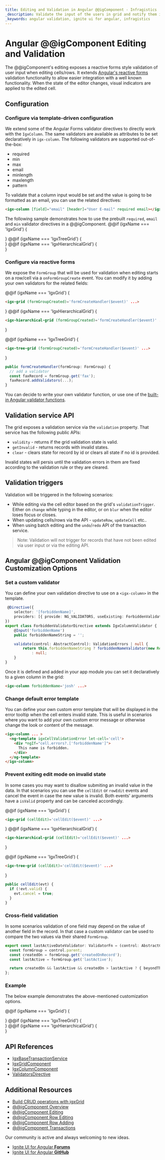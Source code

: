 ```yaml
---
title: Editing and Validation in Angular @@igComponent - Infragistics
_description: Validate the input of the users in grid and notify them if it's valid or not while using Angular @@igComponent. See demos & examples!
_keywords: angular validation, ignite ui for angular, infragistics
---
```


# Angular @@igComponent Editing and Validation
The @@igComponent's editing exposes a reactive forms style validation of user input when editing cells/rows. It extends [Angular's reactive forms](https://angular.io/guide/reactive-forms) validation functionality to allow easier integration with a well known functionality. When the state of the editor changes, visual indicators are applied to the edited cell.

## Configuration

### Configure via template-driven configuration

We extend some of the Angular Forms validator directives to directly work with the `IgxColumn`. The same validators are available as attributes to be set declaratively in `igx-column`. The following validators are supported out-of-the-box:
- required
- min
- max
- email
- minlength
- maxlength
- pattern

To validate that a column input would be set and the value is going to be formatted as an email, you can use the related directives:
```html
<igx-column [field]="email" [header]="User E-mail" required email></igx-column>
```

The following sample demonstrates how to use the prebuilt `required`, `email` and `min` validator directives in a @@igComponent.
@@if (igxName === 'IgxGrid') {
<code-view style="height:530px" 
           data-demos-base-url="{environment:demosBaseUrl}" 
           iframe-src="{environment:demosBaseUrl}/grid/grid-validator-service" alt="Angular @@igComponent Validation Basic Example">
</code-view>

<div class="divider--half"></div>
}
@@if (igxName === 'IgxTreeGrid') {
<code-view style="height:600px" 
           data-demos-base-url="{environment:demosBaseUrl}" 
           iframe-src="{environment:demosBaseUrl}/tree-grid/tree-grid-validator-service" alt="Angular @@igComponent Validation Basic Example">
</code-view>

<div class="divider--half"></div>
}
@@if (igxName === 'IgxHierarchicalGrid') {
<code-view style="height:680px" 
           data-demos-base-url="{environment:demosBaseUrl}" 
           iframe-src="{environment:demosBaseUrl}/hierarchical-grid/hierarchical-grid-validator-service" alt="Angular @@igComponent Validation Basic Example">
</code-view>

<div class="divider--half"></div>
}

### Configure via reactive forms

We expose the `FormGroup` that will be used for validation when editing starts on a row/cell via a `onFormGroupCreate` event. You can modify it by adding your own validators for the related fields:

@@if (igxName === 'IgxGrid') {
```html
<igx-grid (formGroupCreated)='formCreateHandler($event)' ...>
```
}
@@if (igxName === 'IgxHierarchicalGrid') {
```html
<igx-hierarchical-grid (formGroupCreated)='formCreateHandler($event)' ...>
```
}

@@if (igxName === 'IgxTreeGrid') {
```html
<igx-tree-grid (formGroupCreated)='formCreateHandler($event)' ...>
```
}

```ts
public formCreateHandler(formGroup: FormGroup) {
  // add a validator
  const faxRecord = formGroup.get('fax');
  faxRecord.addValidators(...);
}
```
You can decide to write your own validator function, or use one of the [built-in Angular validator functions](https://angular.io/guide/form-validation#built-in-validator-functions).


## Validation service API

The grid exposes a validation service via the `validation` property.
That service has the following public APIs:
- `validity` - returns if the grid validation state is valid.
- `getInvalid` - returns records with invalid states.
- `clear` - clears state for record by id or clears all state if no id is provided.

Invalid states will persis until the validation errors in them are fixed according to the validation rule or they are cleared.

## Validation triggers

Validation will be triggered in the following scenarios:

- While editing via the cell editor based on the grid's `validationTrigger`. Either on `change` while typing in the editor, or on `blur` when the editor loses focus or closes.
- When updating cells/rows via the API - `updateRow`, `updateCell` etc..
- When using batch editing and the `undo`/`redo` API of the transaction service.

> Note: Validation will not trigger for records that have not been edited via user input or via the editing API.

## Angular @@igComponent Validation Customization Options

### Set a custom validator

You can define your own validation directive to use on a `<igx-column>` in the template.

```ts
 @Directive({
    selector: '[forbiddenName]',
    providers: [{ provide: NG_VALIDATORS, useExisting: ForbiddenValidatorDirective, multi: true }]
})
export class ForbiddenValidatorDirective extends IgxColumnValidator {
    @Input('forbiddenName')
    public forbiddenNameString = '';

    validate(control: AbstractControl): ValidationErrors | null {
        return this.forbiddenNameString ? forbiddenNameValidator(new RegExp(this.forbiddenNameString, 'i'))(control)
            : null;
    }
}
```

Once it is defined and added in your app module you can set it declaratively to a given column in the grid:

```html
<igx-column forbiddenName='josh' ...>
```

### Change default error template

You can define your own custom error template that will be displayed in the error tooltip when the cell enters invalid state.
This is useful in scenarios where you want to add your own custom error message or otherwise change the look or content of the message.

```html
<igx-column ... >
  <ng-template igxCellValidationError let-cell='cell'>
    <div *ngIf="cell.errors?.['forbiddenName']">
      This name is forbidden.
    </div>
  </ng-template>
</igx-column>
```

### Prevent exiting edit mode on invalid state

In some cases you may want to disallow submiting an invalid value in the data.
In that scenarios you can use the `cellEdit` or `rowEdit` events and cancel the event in case the new value is invalid.
Both events' arguments have a `isValid` property and can be canceled accordingly.

@@if (igxName === 'IgxGrid') {
```html
<igx-grid (cellEdit)='cellEdit($event)' ...>
```
}
@@if (igxName === 'IgxHierarchicalGrid') {
```html
<igx-hierarchical-grid (cellEdit)='cellEdit($event)' ...>
```
}

@@if (igxName === 'IgxTreeGrid') {
```html
<igx-tree-grid (cellEdit)='cellEdit($event)' ...>
```
}

```ts
public cellEdit(evt) {
  if (!evt.valid) {
    evt.cancel = true;
  }
}
```

### Cross-field validation

In some scenarios validation of one field may depend on the value of another field in the record.
In that case a custom validator can be used to compare the two values via their shared `FormGroup`.

```ts
export const lastActiveDateValidator: ValidatorFn = (control: AbstractControl): ValidationErrors | null => {
  const formGroup = control.parent;
  const createdOn = formGroup.get('createdOnRecord');
  const lastActive = formGroup.get('lastActive');

  return createdOn && lastActive && createdOn > lastActive ? { beyondThreshold: true } : null;
};

```


### Example

The below example demonstrates the above-mentioned customization options.

@@if (igxName === 'IgxGrid') {
<code-view style="height:530px" 
           data-demos-base-url="{environment:demosBaseUrl}" 
           iframe-src="{environment:demosBaseUrl}/grid/grid-validator-service-extended" alt="Angular @@igComponent Custom Validation Example">
</code-view>

<div class="divider--half"></div>
}
@@if (igxName === 'IgxTreeGrid') {
<code-view style="height:530px" 
           data-demos-base-url="{environment:demosBaseUrl}" 
           iframe-src="{environment:demosBaseUrl}/tree-grid/tree-grid-validator-service-extended" alt="Angular @@igComponent Custom Validation Example">
</code-view>

<div class="divider--half"></div>
}
@@if (igxName === 'IgxHierarchicalGrid') {
<code-view style="height:610px" 
           data-demos-base-url="{environment:demosBaseUrl}" 
           iframe-src="{environment:demosBaseUrl}/hierarchical-grid/hierarchical-grid-validator-service-extended" alt="Angular @@igComponent Custom Validation Example">
</code-view>

<div class="divider--half"></div>
}

## API References

* [IgxBaseTransactionService]({environment:angularApiUrl}/classes/igxbasetransactionservice.html)
* [IgxGridComponent]({environment:angularApiUrl}/classes/igxgridcomponent.html)
* [IgxColumnComponent](({environment:angularApiUrl}/classes/igxcolumncomponent.html))
* [ValidatorsDirective](({environment:angularApiUrl}/classes/validatorsdirective.html))


## Additional Resources

* [Build CRUD operations with igxGrid](../general/how-to/how-to-perform-crud.md)
* [@@igComponent Overview](@@igMainTopic.md)
* [@@igComponent Editing](editing.md)
* [@@igComponent Row Editing](row-editing.md)
* [@@igComponent Row Adding](row-adding.md)
* [@@igComponent Transactions](batch-editing.md)

<div class="divider--half"></div>
Our community is active and always welcoming to new ideas.

* [Ignite UI for Angular **Forums**](https://www.infragistics.com/community/forums/f/ignite-ui-for-angular)
* [Ignite UI for Angular **GitHub**](https://github.com/IgniteUI/igniteui-angular)